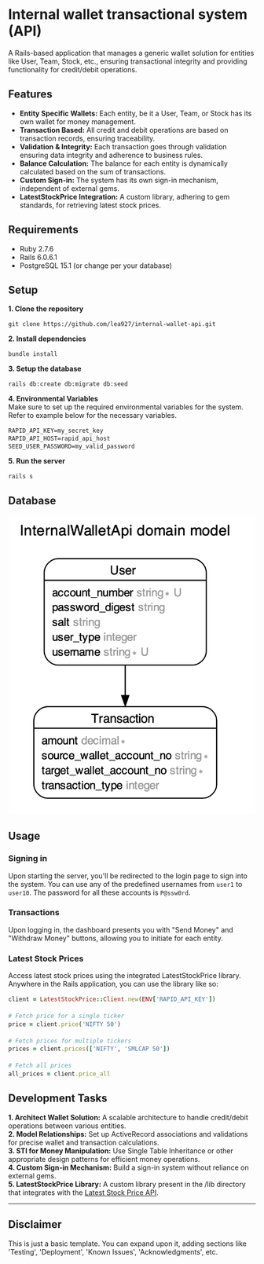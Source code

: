 # Internal wallet transactional system (API)

A Rails-based application that manages a generic wallet solution for entities like User, Team, Stock, etc., ensuring transactional integrity and providing functionality for credit/debit operations.

## Features

* __Entity Specific Wallets:__ Each entity, be it a User, Team, or Stock has its own wallet for money management.
* __Transaction Based:__ All credit and debit operations are based on transaction records, ensuring traceability.
* __Validation & Integrity:__ Each transaction goes through validation ensuring data integrity and adherence to business rules.
* __Balance Calculation:__ The balance for each entity is dynamically calculated based on the sum of transactions.
* __Custom Sign-in:__ The system has its own sign-in mechanism, independent of external gems.
* __LatestStockPrice Integration:__ A custom library, adhering to gem standards, for retrieving latest stock prices.

## Requirements
* Ruby 2.7.6
* Rails 6.0.6.1
* PostgreSQL 15.1 (or change per your database)

## Setup
__1. Clone the repository__
```
git clone https://github.com/lea927/internal-wallet-api.git
```
__2. Install dependencies__
```
bundle install
```
__3. Setup the database__
```
rails db:create db:migrate db:seed
```
__4. Environmental Variables__  
Make sure to set up the required environmental variables for the system. Refer to example below for the necessary variables.
```
RAPID_API_KEY=my_secret_key
RAPID_API_HOST=rapid_api_host
SEED_USER_PASSWORD=my_valid_password
```
__5. Run the server__
```
rails s
```

## Database
![ERD](app/assets/erd.png)

## Usage
### Signing in
Upon starting the server, you'll be redirected to the login page to sign into the system. You can use any of the predefined usernames from `user1` to `user10`. The password for all these accounts is `P@ssw0rd`.

### Transactions
Upon logging in, the dashboard presents you with "Send Money" and "Withdraw Money" buttons, allowing you to initiate for each entity.
### Latest Stock Prices
Access latest stock prices using the integrated LatestStockPrice library. Anywhere in the Rails application, you can use the library like so: 
```ruby
client = LatestStockPrice::Client.new(ENV['RAPID_API_KEY'])

# Fetch price for a single ticker
price = client.price('NIFTY 50')

# Fetch prices for multiple tickers
prices = client.prices(['NIFTY', 'SMLCAP 50'])

# Fetch all prices
all_prices = client.price_all
```

## Development Tasks
__1. Architect Wallet Solution:__ A scalable architecture to handle credit/debit operations between various entities.  
__2. Model Relationships:__ Set up ActiveRecord associations and validations for precise wallet and transaction calculations.  
__3. STI for Money Manipulation:__ Use Single Table Inheritance or other appropriate design patterns for efficient money operations.  
__4. Custom Sign-in Mechanism:__ Build a sign-in system without reliance on external gems.  
__5. LatestStockPrice Library:__ A custom library present in the /lib directory that integrates with the [Latest Stock Price API](https://rapidapi.com/suneetk92/api/latest-stock-price).

---
## Disclaimer
This is just a basic template. You can expand upon it, adding sections like 'Testing', 'Deployment', 'Known Issues', 'Acknowledgments', etc.
